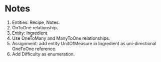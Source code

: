 # Notes

1. Entities: Recipe, Notes.
2. OnToOne relationship.
3. Entity: Ingredient
4. Use OneToMany and ManyToOne relationships.
5. Assignment: add entity UnitOfMeasure in Ingredient as uni-directional OneToOne reference.
6. Add Difficulty as enumeration.